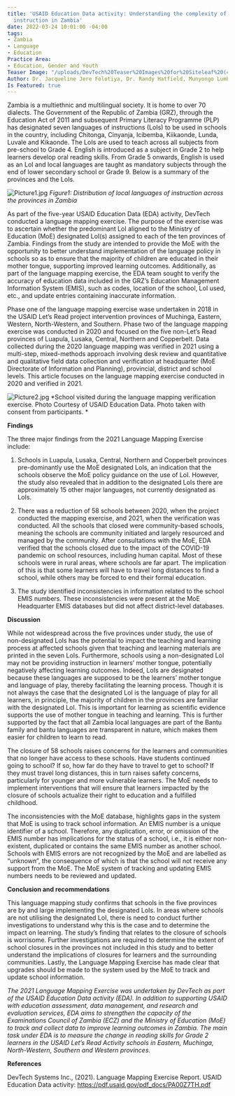 ```yaml
---
title: 'USAID Education Data activity: Understanding the complexity of language of
  instruction in Zambia'
date: 2022-03-24 10:01:00 -04:00
tags:
- Zambia
- Language
- Education
Practice Area:
- Education, Gender and Youth
Teaser Image: "/uploads/DevTech%20Teaser%20Images%20for%20Siteleaf%20(4).png"
Author: Dr. Jacqueline Jere Folotiya, Dr. Randy Hatfield, Munyongo Lumba
Is Featured: true
---
```


Zambia is a multiethnic and multilingual society. It is home to over 70 dialects. The Government of the Republic of Zambia (GRZ), through the Education Act of 2011 and subsequent Primary Literacy Programme (PLP) has designated seven languages of instructions (LoIs) to be used in schools in the country, including Chitonga, Cinyanja, Icibemba, Kiikaonde, Lunda, Luvale and Kikaonde. The LoIs are used to teach across all subjects from pre-school to Grade 4. English is introduced as a subject in Grade 2 to help learners develop oral reading skills. From Grade 5 onwards, English is used as an LoI and local languages are taught as mandatory subjects through the end of lower secondary school or Grade 9. Below is a summary of the provinces and the LoIs. 

![Picture1.jpg](/uploads/Picture1.jpg)
*Figure1: Distribution of local languages of instruction across the provinces in Zambia*

As part of the five-year USAID Education Data (EDA) activity, DevTech conducted a language mapping exercise. The purpose of the exercise was to ascertain whether the predominant LoI aligned to the Ministry of Education (MoE) designated LoI(s) assigned to each of the ten provinces of Zambia. Findings from the study are intended to provide the MoE with the opportunity to better understand implementation of the language policy in schools  so as to ensure that the majority of children are educated in their mother tongue, supporting improved learning outcomes. Additionally, as part of the language mapping exercise, the EDA team sought to verify the accuracy of education data included in the GRZ’s Education Management Information System (EMIS), such as codes, location of the school, LoI used, etc., and update entries containing inaccurate information.

Phase one of the language mapping exercise wase undertaken in 2018 in the USAID Let’s Read project intervention provinces of Muchinga, Eastern, Western, North-Western, and Southern. Phase two of the language mapping exercise was conducted in 2020 and focused on the five non-Let’s Read provinces of Luapula, Lusaka, Central, Northern and Copperbelt. Data collected during the 2020 language mapping was verified in 2021 using a multi-step, mixed-methods approach involving desk review and quantitative and qualitative field data collection and verification at headquarter (MoE Directorate of Information and Planning), provincial, district and school levels. This article focuses on the language mapping exercise conducted in 2020 and verified in 2021.

![Picture2.jpg](/uploads/Picture2.jpg)
*School visited during the language mapping verification exercise. Photo Courtesy of USAID Education Data. Photo taken with consent from participants. *

**Findings**

The three major findings from the 2021 Language Mapping Exercise include: 

1.	Schools in Luapula, Lusaka, Central, Northern and Copperbelt provinces pre-dominantly use the MoE designated LoIs, an indication that the schools observe the MoE policy guidance on the use of LoI. However, the study also revealed that in addition to the designated LoIs there are approximately 15 other major languages, not currently designated as LoIs.  

2.	There was a reduction of 58 schools between 2020, when the project conducted the mapping exercise, and 2021, when the verification was conducted. All the schools that closed were community-based schools, meaning the schools are community initiated and largely resourced and managed by the community.  After consultations with the MoE, EDA verified that the schools closed due to the impact of the COVID-19 pandemic on school resources, including human capital. Most of these schools were in rural areas, where schools are far apart. The implication of this is that some learners will have to travel long distances to find a school, while others may be forced to end their formal education. 

3.	The study identified inconsistencies in information related to the school EMIS numbers. These inconsistencies were present  at the MoE Headquarter  EMIS databases but did not affect district-level databases. 


**Discussion**

While not widespread across the five provinces under study, the use of non-designated LoIs has the potential to impact the teaching and learning process at affected schools given that teaching and learning  materials are printed in the seven LoIs. Furthermore, schools using a non-designated LoI may not be providing instruction in learners’ mother tongue, potentially negatively affecting learning outcomes. Indeed, LoIs are designated because these languages are supposed to be the learners’ mother tongue and language of play, thereby facilitating the learning process. Though it is not always the case that the designated LoI is the language of play for all learners, in principle, the majority of children in the provinces are familiar with the designated LoI. This is important for learning as scientific evidence supports the use of mother tongue in teaching and learning. This is further supported by the fact that all Zambia local languages are part of the Bantu family and bantu languages are transparent in nature, which makes them easier for children to learn to read. 

The closure of 58 schools raises concerns for the learners and communities that no longer have access to these schools. Have students continued going to school? If so, how far do they have to travel to get to school? If they must travel long distances, this in turn raises safety concerns, particularly for younger and more vulnerable learners. The MoE needs to implement interventions that will ensure that learners impacted by the closure of schools actualize their right to education and a fulfilled childhood. 

The inconsistencies with the MoE database, highlights gaps in the system that MoE is using to track school information. An EMIS number is a unique identifier of a school. Therefore, any duplication, error, or omission of the EMIS number has implications for the status of a school, i.e., it is either non-existent,  duplicated or contains the same EMIS number as another school. Schools with EMIS errors are not recognized by the MoE and are labelled as “unknown”, the consequence of which is that the school will not receive any support from the MoE. The MoE system of tracking and updating EMIS numbers needs to be reviewed and updated. 


**Conclusion and recommendations**

This language mapping study confirms that schools in the five provinces are by and large implementing the designated LoIs. In areas where schools are not utilising the designated LoI, there is need to conduct further investigations to understand why this is the case and to determine the impact on learning. The study’s finding that relates to the closure of schools is worrisome. Further investigations are required to determine the extent of school closures in the provinces not included in this study and to better understand the implications of closures for learners and the surrounding communities. Lastly, the Language Mapping Exercise has made clear that upgrades should be made to the system used by the MoE to track and update school information.  


*The 2021 Language Mapping Exercise was undertaken by DevTech as part of the USAID Education Data activity (EDA). In addition to supporting USAID with education assessment, data management, and research and evaluation services, EDA aims to strengthen the capacity of the Examinations Council of Zambia (ECZ) and the Ministry of Education (MoE) to track and collect data to improve learning outcomes in Zambia. The main task under EDA is to measure the change in reading skills for Grade 2 learners in the USAID Let’s Read Activity schools in Eastern, Muchinga, North-Western, Southern and Western provinces.*
 
**References**

DevTech Systems Inc., (2021). Language Mapping Exercise Report. USAID Education Data activity: https://pdf.usaid.gov/pdf_docs/PA00Z7TH.pdf
